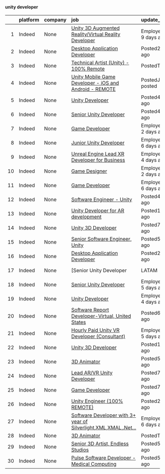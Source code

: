 

#### unity developer <a name="unitydeveloper" />
|    | platform   | company   | job                                                                                                                                                                                                                                                                                                                                                                                                                                                                                                                                                                                                                                                                                                                                                                                                                                                                                                                                                                                                                                                                                                                                                          | update_time               | location                                                 |
|---:|:-----------|:----------|:-------------------------------------------------------------------------------------------------------------------------------------------------------------------------------------------------------------------------------------------------------------------------------------------------------------------------------------------------------------------------------------------------------------------------------------------------------------------------------------------------------------------------------------------------------------------------------------------------------------------------------------------------------------------------------------------------------------------------------------------------------------------------------------------------------------------------------------------------------------------------------------------------------------------------------------------------------------------------------------------------------------------------------------------------------------------------------------------------------------------------------------------------------------|:--------------------------|:---------------------------------------------------------|
|  1 | Indeed     | None      | [Unity 3D Augmented Reality/Virtual Reality Developer](https://www.indeed.com/pagead/clk?mo=r&ad=-6NYlbfkN0B3sgPb40-H7hVZRZu7CoZW5l_-KOs0rj-0BWCQPmAJaPKzs43uf5CFYqD092fIVDtgaKcD-JoWZReOY1ATFhOCyVBv2u2xGeUNfEQfSVbwB-Rdsr-eT-wSoeZ3-erLONhM5knyDeHSTclON1Vfo4oIoLpWEJXlNdRipefsf2WCqFQ8x_jaGHchsFnSQVUuNykueYBSH14U3-pNXochpsiCN3TXvMwBOqarOIl6yA4NqaiyizQnuGXwLi0bqG5UcaQjfkIPndx8KymOL1yxYNwoqoMV91whhE3ZHBAxAjeSkttkcvM6XDRVWBuac_EU_M8vh9YjEvYMsmG7uBonXeTZLY9QzGNPgy0ZJHO0wS0vOaRBxIrF-TPX-AqQXYgahRWJKXKq6aq2bs9d5n4WBHd3-lRw9m3QFvqIngQeYyWf5oYjH0-DleV5vzV1flRpIQtDueqP3wU_bWMy0MDr0nxVRowSsGBEMi4L7zQMID_6_N_5XEWSOsc2Mq6MSiGP0ZTYj8yul2u_IQ==&p=0&fvj=1&vjs=3)                                                                                                                                                                                                                                                                                                                                                                                                                                                                                   | EmployerActive 9 days ago | Princeton, NJ 08540                                      |
|  2 | Indeed     | None      | [Desktop Application Developer](https://www.indeed.com/pagead/clk?mo=r&ad=-6NYlbfkN0CpFJQzrgRR8WqXWK1qKKEqALWJw739KlKqr2H-MSI4eh4ZOxqVaUrhNSyjVEAq5t4cTJoHmKBQLaFlvhknHYI_QqooNruTp5zk7HGTETJxgGsuCR0d7zHhj_y9oaI-5ftiV55R2MuNPMuojLS4fwrux0kMUVL1ZTVQvCHC2VWoe0dZQebFHZJd7fyqhVAZWdI7Qcrskc3MbUdAcwllEuSeKqB4be4H-eUoEJZNh05_gpTFnfifTioZK96qE4vo9nNfBEpRoot6SEeMeNLwiJWr1kNNd6W7x0XIcA2F_XGuYk52oIXf5KMqRIurjW_NL2kY8_z_4iAPc6uBVmCTyJnXbXx1q6yMgpJCgpF9ODSgVWVlQl060cC9TpP9mpv00ZXlTbF6vQqun1_TaDkAIIDSQuE96JDlw4B2_oA-w25oJnGbk6fUv8NHalYw3YwKXeNKvWquS8083fKf0P5Fd9KW462H3fQc_gVjsH3a2lI9K5te-dz4UFV1LRG6vfGVNEDfnOMc3QvZhQmyfJWBC7oOrKiAcWBN5XrOEVRFmrEA5qsZYHa4f22Znzp1yqO7ahMIqHWN8XBWzCOJ7XlxFy4t1CnNZCyMczrUk_6FGQ_q_J_WBRONVRMSXxFjfcz9PhHfIddJLDni6J2U0mG0tLd3ltDZy6mU15DE3w5kPOwCgD7Bx95xioD2eT6D_h9YpGerOHgPwaIBf0Y_PVnLVlD26RMJnMnVRGLlyiya0wI_KqVZUhrKyoUi9clxKrIUsRFpMQXT2Vdy4-ct6iVtqMmR1ajbgUIv1w8ZDOopUEltC8UxVSwauR9On-zpk6cIAO3iEHCucYB2QhF8WeeD567ZUmRuZkhZ7vhFwvwkWbnohePlXeX0IdpuGJSHjalOuQF9XURdy5LXwbrfgYNz8dgMUMKDcJYmWVRwsaACNZlaAX-ZNchPhfka1G9NavN8GHNbGD3Ci4kD7TYRt5USZI8-eHzQit_wvBk=&p=1&fvj=0&vjs=3)                      | Posted2 days ago          | Scottsdale, AZ 85251 (South Scottsdale area)+5 locations |
|  3 | Indeed     | None      | [Technical Artist (Unity) - 100% Remote](https://www.indeed.com/pagead/clk?mo=r&ad=-6NYlbfkN0CpFJQzrgRR8WqXWK1qKKEqALWJw739KlKqr2H-MSI4eh4ZOxqVaUrhNSyjVEAq5t7ZbZL77Po9ciEyG9zBSD7tyVFfxgZD4_OcXw92FWqSBjA7l8k9HUayfk908i2s-87fM67v3nFfOsoV8mf6xGZ8mVe_-NnGgK0UonqLcKlfDmfUvyPWW61bxljdYvNdYQqsxj5sg9hTONdWkUc1uu9tzLVOshxbdJx7dxgFRw95zoTg67NO72Qy2YYAitrNVXrM2Tz6vVCqi99iyYNJtsOIA0dUURZ0UtZ4JR-hF3pOsMnDmUniXr6jr44OYGraRQfIVkQHI3G2aezuva4j51r7iOdia4CJM11NK4OKwV6ZvRkgwMhA9P-JlAhjNnk8e0wjobZUnn6C9mpREjGVC5Nag_KE1Hk8KvKfpmrNYOJMP3lDxH8SF0u3KL6ehR1yBihEHUV7faeXBq25_GjmbrQgkyTjV7u4zGHIE10HxghCMB_c8ZDLqMauh0pev0_aLh3fcfV8WPmbC_pueYvhAczeHpOoTZmEuOMD_B_72C8ssi9QEY9qhCu6DRIDkpu2dcxNYZ48TkihEwAR7MCTpcpj8Xralrk8aqR5GsvJkK8AKUu2bp5tOtZ8PexQTB16hbHiB7knr9ZGVQdovCgv6Rh_lyDDvlcxPIquU_wfnRqNGxgWyyJ35sF8vg6uB7sQD9iZtYvmmAcsS4Ab09bNZV3Ci9HoRKdGU_f_A0LS0tS2Caxhw8yXJf74LsDoeFL_hCJCYAW3r9Yf9PFkkv9lmSkG3pg5XVc2GQzWyvSGiBjPe8Vp3S21e2QtCP0IDTcuDB6pT_sDRlboIKWbU1oRjheILVjOgDvPQ84IbZJbRehjSTF3V25g5wfgEz2xs41HEH1bH1o20HKnjVL5nYkCTcY6mpJfFQdwCgPoI8ivOU2z-UVMWY1mZAj6mlUpzGjRiikNG0Nvgnk1yJAKtOm1PxWozYFe4aP7y8KuLxSSqSnaPg==&p=2&fvj=0&vjs=3) | PostedToday               | Chicago, IL 60608+2 locations•Remote                     |
|  4 | Indeed     | None      | [Unity Mobile Game Developer - iOS and Android - REMOTE](https://www.indeed.com/rc/clk?jk=f0e84b1df84c05d4&fccid=48dec281aac01fab&vjs=3)                                                                                                                                                                                                                                                                                                                                                                                                                                                                                                                                                                                                                                                                                                                                                                                                                                                                                                                                                                                                                     | PostedJust posted         | Caribou, ME 04736•Remote                                 |
|  5 | Indeed     | None      | [Unity Developer](https://www.indeed.com/rc/clk?jk=4812b66c73506fcd&fccid=dd616958bd9ddc12&vjs=3)                                                                                                                                                                                                                                                                                                                                                                                                                                                                                                                                                                                                                                                                                                                                                                                                                                                                                                                                                                                                                                                            | Posted4 days ago          | Remote                                                   |
|  6 | Indeed     | None      | [Senior Unity Developer](https://www.indeed.com/company/Medical-Cyberworlds-Inc./jobs/Senior-Unity-Developer-5b046a419a0581fa?fccid=256f2bb3dbea06ba&vjs=3)                                                                                                                                                                                                                                                                                                                                                                                                                                                                                                                                                                                                                                                                                                                                                                                                                                                                                                                                                                                                  | Posted4 days ago          | Remote                                                   |
|  7 | Indeed     | None      | [Game Developer](https://www.indeed.com/company/Barrett-Technology/jobs/Game-Developer-6207e12edc546a45?fccid=2936bfee08f77dbd&vjs=3)                                                                                                                                                                                                                                                                                                                                                                                                                                                                                                                                                                                                                                                                                                                                                                                                                                                                                                                                                                                                                        | EmployerActive 2 days ago | Newton, MA 02458 (Nonantum area)•Remote                  |
|  8 | Indeed     | None      | [Junior Unity Developer](https://www.indeed.com/company/Memik-Inc/jobs/Junior-Unity-Developer-101c9818bb5d86ec?fccid=b3f065968bdd0633&vjs=3)                                                                                                                                                                                                                                                                                                                                                                                                                                                                                                                                                                                                                                                                                                                                                                                                                                                                                                                                                                                                                 | EmployerActive 6 days ago | Atlanta, GA 30305 (North Buckhead area)                  |
|  9 | Indeed     | None      | [Unreal Engine Lead XR Developer for Business](https://www.indeed.com/company/Another-Reality-Studio/jobs/Unreal-Engine-Lead-Xr-Developer-Business-886040196215d3bd?fccid=1ecabfa1ad2b0059&vjs=3)                                                                                                                                                                                                                                                                                                                                                                                                                                                                                                                                                                                                                                                                                                                                                                                                                                                                                                                                                            | EmployerActive 4 days ago | Remote                                                   |
| 10 | Indeed     | None      | [Game Designer](https://www.indeed.com/company/Reworld-Inc/jobs/Game-Designer-ede4e0b0828d2d81?fccid=84f8368aace2dac3&vjs=3)                                                                                                                                                                                                                                                                                                                                                                                                                                                                                                                                                                                                                                                                                                                                                                                                                                                                                                                                                                                                                                 | EmployerActive 2 days ago | Bellevue, WA 98005 (Belred area)•Remote                  |
| 11 | Indeed     | None      | [Game Developer](https://www.indeed.com/company/SoundMind/jobs/Game-Developer-8f67d7086370f17c?fccid=c3542a9c3af40e96&vjs=3)                                                                                                                                                                                                                                                                                                                                                                                                                                                                                                                                                                                                                                                                                                                                                                                                                                                                                                                                                                                                                                 | EmployerActive 6 days ago | Remote                                                   |
| 12 | Indeed     | None      | [Software Engineer - Unity](https://www.indeed.com/company/Game-Development-Studio/jobs/Software-Engineer-fba57b238200e447?fccid=c33a32e2d415df2a&vjs=3)                                                                                                                                                                                                                                                                                                                                                                                                                                                                                                                                                                                                                                                                                                                                                                                                                                                                                                                                                                                                     | Posted4 days ago          | Las Vegas, NV 89120 (Paradise area)                      |
| 13 | Indeed     | None      | [Unity Developer for AR development](https://www.indeed.com/rc/clk?jk=06b560cbb0f40436&fccid=149fbfdeb485ec23&vjs=3)                                                                                                                                                                                                                                                                                                                                                                                                                                                                                                                                                                                                                                                                                                                                                                                                                                                                                                                                                                                                                                         | Posted13 days ago         | United States                                            |
| 14 | Indeed     | None      | [Unity 3D Developer](https://www.indeed.com/rc/clk?jk=15c645277cd9e86b&fccid=c4dad3c95358e466&vjs=3)                                                                                                                                                                                                                                                                                                                                                                                                                                                                                                                                                                                                                                                                                                                                                                                                                                                                                                                                                                                                                                                         | Posted7 days ago          | Salt Lake City, UT 84116                                 |
| 15 | Indeed     | None      | [Senior Software Engineer, Unity](https://www.indeed.com/rc/clk?jk=2f48acc5efe0b297&fccid=ac5a149672c641e5&vjs=3)                                                                                                                                                                                                                                                                                                                                                                                                                                                                                                                                                                                                                                                                                                                                                                                                                                                                                                                                                                                                                                            | Posted5 days ago          | Boston, MA 02110 (Central area)+3 locations•Remote       |
| 16 | Indeed     | None      | [Desktop Application Developer](https://www.indeed.com/pagead/clk?mo=r&ad=-6NYlbfkN0CpFJQzrgRR8WqXWK1qKKEqALWJw739KlKqr2H-MSI4eh4ZOxqVaUrhNSyjVEAq5t4cTJoHmKBQLdpqb7JQfzI7Jk1fG25YnT7qcpxbNuJSIUD6CdFFzGOyv-8spujseSpqxiVvbnVUFkfJANQW_EdspuPCtBy86p6ccby_v3WEgnh_FMZ8uxN8PSlLJ1ht_46T-RmYyfUn2jZIsTViEkc_Y4-B2SRsUgVvSq3ciCtRiXro50LRbujEo-77j0lL_7VOgdmFbM572InDyy9sZf6ngzP_RzDFuobPBIC1CAobxuCNKoyai11XFBksjwQVgnHFJXNz8S4LxhdRlgijg9XOvspV4nhAr_vBNu35ZAwj5Me-4n4SDm6LSUzto28yMBy4z0xiwM9lDyEwbsAlQwJO54VS5hzex0EloK2gIQbHN3ZrMddHa4hsMMQJShel5kgryVGfxLdAXp8aFZ5cmB0h9nzo7UmfiFKBQQa1BmSrkcWIuKPpOFkTdNiKcKUXOarIzwlCY2hkyO5Cjg0PiorkBQ15NMrAin-c41pkYScP9K1_DxjRv6TT-lMhQBKx-ViLaZ7c5ULOV07y8kahLo63nPkg8dBuSBDdTKB-vnGFbZgWqPPWGOaDSBG6H1bD1YaREssitr5WTnmAiuIbmESgkRuj8QaNNfABE1j2w8tEnJ_u-OI9AfWVZ_kdCcexat6EElH3rbDdhco5bDMds9m4X-Ci49ltETxAP0xOLTLmBNohGLEmNGkpRyXBef9UtVajwHo9sy5w3oVZ9AyMf69hvIL-USTQwbDs3kN1NZJKnN3GUGyTq_bHfMH2nFsX24V65JqH8hjkHhMKM-nYoBHU0ijauzdXwv8S91Bt7rKWZJ6gStx1k5pQzrKHo0Bd-BbxzLEtlVAY9Tg5h9MmZPR_uWryraJiDBsnJrZPrihdaEGxinfHEvIXJqxWnxqQP_lJqgWdElBllQUYA5PZSikJUW0BV4kBmOY=&p=0&fvj=0&vjs=3)                      | Posted2 days ago          | Phoenix, AZ 85004 (Central City area)+5 locations        |
| 17 | Indeed     | None      | [Senior Unity Developer |LATAM|](https://www.indeed.com/rc/clk?jk=878b4100fb847d93&fccid=29707109e86166e5&vjs=3)                                                                                                                                                                                                                                                                                                                                                                                                                                                                                                                                                                                                                                                                                                                                                                                                                                                                                                                                                                                                                                             | Posted9 days ago          | Colon, PA+1 location                                     |
| 18 | Indeed     | None      | [Senior Unity Developer](https://www.indeed.com/company/Left-Field-Labs/jobs/Senior-Unity-Developer-2eeda5af21376ef0?fccid=28fddc08c1171817&vjs=3)                                                                                                                                                                                                                                                                                                                                                                                                                                                                                                                                                                                                                                                                                                                                                                                                                                                                                                                                                                                                           | EmployerActive 5 days ago | Remote                                                   |
| 19 | Indeed     | None      | [Unity Developer](https://www.indeed.com/company/Accede/jobs/Unity-Developer-d093cce2d29187f9?fccid=66f8f7269e4af897&vjs=3)                                                                                                                                                                                                                                                                                                                                                                                                                                                                                                                                                                                                                                                                                                                                                                                                                                                                                                                                                                                                                                  | EmployerActive 4 days ago | Austin, TX                                               |
| 20 | Indeed     | None      | [Software Report Developer-Virtual, United States](https://www.indeed.com/company/WorkForce-Software/jobs/Software-Report-Developer-Virtual-f3eec4ca1ae71292?fccid=61160c7bc968307a&vjs=3)                                                                                                                                                                                                                                                                                                                                                                                                                                                                                                                                                                                                                                                                                                                                                                                                                                                                                                                                                                   | Posted6 days ago          | Livonia, MI 48152+1 location                             |
| 21 | Indeed     | None      | [Hourly Paid Unity VR Developer (Consultant)](https://www.indeed.com/company/Cognitive-Leap/jobs/Hourly-Paid-Unity-Vr-Developer-35f39933b9f4b54a?fccid=c7264eccbac9bd20&vjs=3)                                                                                                                                                                                                                                                                                                                                                                                                                                                                                                                                                                                                                                                                                                                                                                                                                                                                                                                                                                               | EmployerActive 5 days ago | Remote                                                   |
| 22 | Indeed     | None      | [Unity 3D Developer](https://www.indeed.com/rc/clk?jk=82d1a7a900111a36&fccid=4b32d0c68d487097&vjs=3)                                                                                                                                                                                                                                                                                                                                                                                                                                                                                                                                                                                                                                                                                                                                                                                                                                                                                                                                                                                                                                                         | Posted12 days ago         | Bellevue, WA 98005 (Eastgate area)+2 locations           |
| 23 | Indeed     | None      | [3D Animator](https://www.indeed.com/rc/clk?jk=a915350208b3eb82&fccid=0f79ba0da20c3604&vjs=3)                                                                                                                                                                                                                                                                                                                                                                                                                                                                                                                                                                                                                                                                                                                                                                                                                                                                                                                                                                                                                                                                | Posted5 days ago          | New York, NY                                             |
| 24 | Indeed     | None      | [Lead AR/VR Unity Developer](https://www.indeed.com/rc/clk?jk=e4495e1ea00a38f3&fccid=be7ca5818339f8f5&vjs=3)                                                                                                                                                                                                                                                                                                                                                                                                                                                                                                                                                                                                                                                                                                                                                                                                                                                                                                                                                                                                                                                 | Posted7 days ago          | Orlando, FL 32801 (Central Business District area)       |
| 25 | Indeed     | None      | [Game Developer](https://www.indeed.com/company/Versus-Systems/jobs/Game-Developer-a2bc1db055f32d1d?fccid=07c1c6fdff5a7f21&vjs=3)                                                                                                                                                                                                                                                                                                                                                                                                                                                                                                                                                                                                                                                                                                                                                                                                                                                                                                                                                                                                                            | Posted7 days ago          | Los Angeles, CA                                          |
| 26 | Indeed     | None      | [Unity Engineer (100% REMOTE)](https://www.indeed.com/pagead/clk?mo=r&ad=-6NYlbfkN0CpFJQzrgRR8WqXWK1qKKEqALWJw739KlKqr2H-MSI4eh4ZOxqVaUrhNSyjVEAq5t4cTJoHmKBQLbvNw5C8IiG7VOn4ljVipmHcmeMSuwBo-KaPCrwC2ICUYoqVTn33QhPPAD9F_dCFSHEyfoZukyFBZZbC-KHdgUxVlvzaMnnoJooaTzVZ8Z4faAkwvafKxyTX1O0Cc2s8QNe-y3kFWZ7iwID1IXNYQn3nkvEbuYNY-7iaoI1AAtHPqNn73NTK16lwg2xumfZrDRazNY9yQNC6qLdJWMuCd-HGXRpvQOlolcplOREvg26Y_Edjhj-COVZ9mrsF9y61iUEotJ4f7pzC9HnptzzmWDi66i1TrPS6SGsrWlvBZd580klJd8KB4yWqnG5n1VANm4BPqKNuo1cKkxB-jkgRjXFgfCx3AJceYAaJgvC9CBqzRnVa0czzJ5WqycmVP3N6N79lnp21FxdBmt3iw3xeCi4SOclFTo-IxCe__AgalFmjXd2JZBo9qr0-mUI0RcL16GpWfWwXOItjtLfcc6_DIljj4K--b20883ynMqV_NI9-JT2Q_hJFS1dHwsA2V5YFD1HlKiOLwD6Onhr4KmZ6NRFdWzU_WNIO68HscqtknJtnKbWhNHk1_5fvJ1tcXThRBZwYY7TsBBE4DHINfe-Zrz5CNie9_nnleHlMMDr0g6WwPyNbj06S5vP1eNAFrd5eRJiALRbYxrgp6YNpioRhPQsKLSEtj0TCKviTdlby0Xk_3SqATs-mgQAGv3hZq1xLZzqqQdCI9N68K0_puPTcxbjVULUEBHwgu89n_rx4fv_DMaT65S9y98seMYAVdDUbtDXD2SNkzFQLt3bW2622OC_axNjoBzWt5nrql7hPwNOAN432FeerZ9vUAxbcIB-5RDTvlp4Xu5zaXrk-474p8i1-S-CQX6NFiGZNkBzxOp9yS5W7FqLBVfvQkJQabdcy6VBlY5A3d68QpeBY_jzsAeY=&p=10&fvj=0&vjs=3)                      | Posted2 days ago          | Austin, TX 78701 (Downtown area)+4 locations•Remote      |
| 27 | Indeed     | None      | [Software Developer with 3+ year of Silverlight,XML,XMAL,.Net...](https://www.indeed.com/company/Beechwood-Computing-Limited/jobs/Software-Developer-Year-Silverlight-d23077435f51a156?fccid=e120c286df3e9ebd&vjs=3)                                                                                                                                                                                                                                                                                                                                                                                                                                                                                                                                                                                                                                                                                                                                                                                                                                                                                                                                         | EmployerActive 6 days ago | Columbia, SC                                             |
| 28 | Indeed     | None      | [3D Animator](https://www.indeed.com/pagead/clk?mo=r&ad=-6NYlbfkN0CpFJQzrgRR8WqXWK1qKKEqALWJw739KlKqr2H-MSI4eh4ZOxqVaUrhNSyjVEAq5t7ZbZL77Po9ckEgOpMZXetivPT-SuhF9vZskMh0Oe1kAkTfD3Pkj7khhsJAJB6Nbhszl6HDNzYyuibQ2hmOt0YAeyOGjZlsRs-Cdw_G-iLO-iMgI3UlWvpbmMmmG3CIbwKGZT4z5myulVmLqS4l0FNu_plmrwVw5q7JaksnrpgWiLvyjowug2bALYa24eXXpOx1Oycl9ySlG-9VIl_SDJ1B7I5_3-i8V-8Uo5vd9XflcuaFvJUG1r1EVpsmLtNYkU4W9HID_3D6GFGvD0RXczvGlH5Es67UknaggeVsQQzoxdhjDnvzkoQBZudc925q4bvwQFcG5HktXVUc2_w9ZssmmU_l866GGQEcr2Mr0RDtEBEaqVyLDVjKsfN4Y_AmI7VaEJ0xpRqOUBTRv-RXAZuffK7dZ4eXmg4MyeY_qXmeQH3VMpBZpOHDOIyjo4OS_nWQCt9Dnyb4hrd29Najp_FBiUrhksnBpLvef5IBXCV4ABUcWM3Hyao3W_4mybtsqC4x3j6HMFXxX0NbvqUsNkZQEKtJNlerti3wBjXrf-9f7-O4StkHi3P1eI-VaInJvzkDIGbGEr4Phb0jB3qOyiSVG398zgbOOe50LG7SykkpAGSjE3sDkbxqKv8JfEPmS7WYNZSjvZrXJLjZvoxdWwU-fbhIhxcrAjAadlmaM_NlNBLOq4n8JsSqtoRauweUXhK6BIN8e9shGgIBBT9yYM-W2U53ga_laA0Ge7Wj98BbA7fIZjCqdwfSqmVAg-GaD2ZN3BDyNCB0dqmTgnUXb6-hmTL5aDT3dUEHi99Wj7F5zSOaHPnJZwmY8GVEVpoTu24tyBIi7nw7u7FO2fS8BCbeXxnqs7jj5ahfxh6yuqr3o-Q4VIdLLRSfM256uXe8tgUVs_UU_Ud3R0dFIhgifxRTl4IfGlTT7gdBoUlLKXDdaQ==&p=12&fvj=0&vjs=3)                           | PostedToday               | New York, NY 10001 (Chelsea area)                        |
| 29 | Indeed     | None      | [Senior 3D Artist, Endless Studios](https://www.indeed.com/company/E--Line-Media/jobs/Senior-Artist-1fe74e4943cfb9c7?fccid=86369f5fa22779d3&vjs=3)                                                                                                                                                                                                                                                                                                                                                                                                                                                                                                                                                                                                                                                                                                                                                                                                                                                                                                                                                                                                           | Posted5 days ago          | Phoenix, AZ 85018 (Camelback East area)•Remote           |
| 30 | Indeed     | None      | [Pulse Software Developer - Medical Computing](https://www.indeed.com/rc/clk?jk=289031a19ae2a7ca&fccid=ffd98152d5e973b6&vjs=3)                                                                                                                                                                                                                                                                                                                                                                                                                                                                                                                                                                                                                                                                                                                                                                                                                                                                                                                                                                                                                               | Posted5 days ago          | Carrboro, NC 27510                                       |
